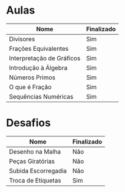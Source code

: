 # Aulas

| Nome | Finalizado |
|------|-----------|
| Divisores | Sim |
| Frações Equivalentes | Sim |
| Interpretação de Gráficos | Sim |
| Introdução à Álgebra | Sim |
| Números Primos | Sim |
| O que é Fração | Sim |
| Sequências Numéricas | Sim |

# Desafios

| Nome | Finalizado |
|------|-----------|
| Desenho na Malha | Não |
| Peças Giratórias | Não |
| Subida Escorregadia | Não |
| Troca de Etiquetas | Sim |